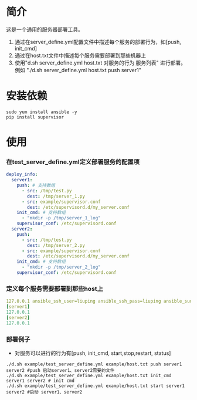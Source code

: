 # 简介
这是一个通用的服务器部署工具。  
1. 通过在server_define.yml配置文件中描述每个服务的部署行为，如[push, init_cmd]
2. 通过在host.txt文件中描述每个服务需要部署到那些机器上
3. 使用"d.sh server_define.yml host.txt 对服务的行为 服务列表" 进行部署。例如 "./d.sh server_define.yml host.txt push server1"
 
# 安装依赖
```shell script
sudo yum install ansible -y
pip install supervisor
```

# 使用   
### 在test_server_define.yml定义部署服务的配置项
```yaml
deploy_info:
  server1:
    push: # 支持数组
      - src: /tmp/test.py
        dest: /tmp/server_1.py
      - src: example/supervisor.conf
        dest: /etc/supervisord.d/my_server.conf
    init_cmd: # 支持数组
      - "mkdir -p /tmp/server_1_log"
    supervisor_conf: /etc/supervisord.conf
  server2:
    push:
      - src: /tmp/test.py
        dest: /tmp/server_2.py
      - src: example/supervisor.conf
        dest: /etc/supervisord.d/my_server.conf
    init_cmd: # 支持数组
      - "mkdir -p /tmp/server_2_log"
    supervisor_conf: /etc/supervisord.conf

```

### 定义每个服务需要部署到那些host上
```yaml
127.0.0.1 ansible_ssh_user=liuping ansible_ssh_pass=liuping ansible_sudo_pass=liuping
[server1]
127.0.0.1
[server2]
127.0.0.1
```

### 部署例子
* 对服务可以进行的行为有[push, init_cmd, start,stop,restart, status]
```shell script
./d.sh example/test_server_define.yml example/host.txt push server1 server2 #push 启动server1、server2需要的文件
./d.sh example/test_server_define.yml example/host.txt init_cmd server1 server2 # init cmd 
./d.sh example/test_server_define.yml example/host.txt start server1 server2 #启动 server1、server2
```